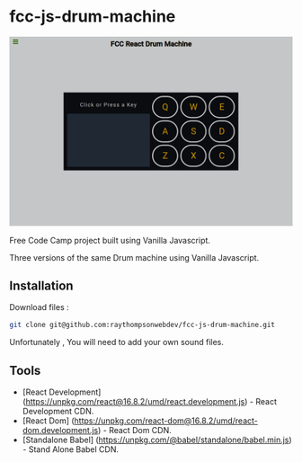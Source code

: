 # fcc-js-drum-machine

![Free CodeCamp Drum Machine](/assets/fcc-drum-machine.png)

Free Code Camp project built using Vanilla Javascript.

Three versions of the same Drum machine using Vanilla Javascript.


## Installation

Download files : 

```sh
git clone git@github.com:raythompsonwebdev/fcc-js-drum-machine.git
```

Unfortunately , You will need to add your own sound files.


## Tools

- [React Development] (https://unpkg.com/react@16.8.2/umd/react.development.js)  -  React Development CDN.
- [React Dom] (https://unpkg.com/react-dom@16.8.2/umd/react-dom.development.js) - React Dom CDN.
- [Standalone Babel] (https://unpkg.com/@babel/standalone/babel.min.js) - Stand Alone Babel CDN. 